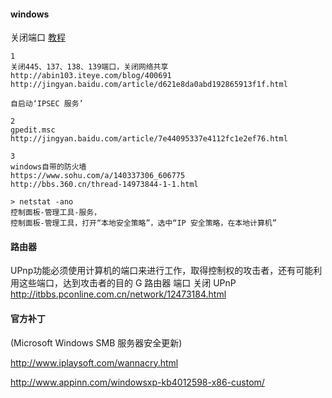 
#### windows

关闭端口 [教程](http://bbs.360.cn/thread-14973844-1-1.html)
```
1
关闭445、137、138、139端口，关闭网络共享
http://abin103.iteye.com/blog/400691
http://jingyan.baidu.com/article/d621e8da0abd192865913f1f.html

自启动‘IPSEC 服务’

2
gpedit.msc
http://jingyan.baidu.com/article/7e44095337e4112fc1e2ef76.html

3
windows自带的防火墙
https://www.sohu.com/a/140337306_606775
http://bbs.360.cn/thread-14973844-1-1.html

```
```
> netstat -ano
控制面板-管理工具-服务，
控制面板-管理工具，打开“本地安全策略”，选中“IP 安全策略，在本地计算机”

```
#### 路由器

UPnp功能必须使用计算机的端口来进行工作，取得控制权的攻击者，还有可能利用这些端口，达到攻击者的目的
G 路由器 端口 关闭 UPnP
http://itbbs.pconline.com.cn/network/12473184.html

#### 官方补丁

(Microsoft Windows SMB 服务器安全更新)

http://www.iplaysoft.com/wannacry.html

http://www.appinn.com/windowsxp-kb4012598-x86-custom/


